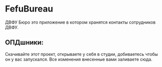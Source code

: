 # FefuBureau
ДВФУ Бюро это приложение в котором хранятся контакты сотрудников ДВФУ.
## ОПДшники: 
Скачивайте этот проект, открываете у себя в студии, добиваетесь чтобы он у вас запускался.
Все изменения внесенные вами заливаете сюда.

